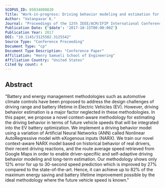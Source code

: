 ```yaml
---
SCOPUS_ID: 85034808820
Title: "Work-in-progress: Driving behavior modeling and estimation for batery optimization in electric vehicles"
Author: "Vatanpavar K."
Journal: "Proceedings of the 12th IEEE/ACM/IFIP International Conference on Hardware/Software Codesign and System Synthesis Companion, CODES 2017"
Publication Date: {'$date': '2017-10-15T00:00:00Z'}
Publication Year: 2017
DOI: "10.1145/3125502.3125542"
Source Type: "Conference Proceeding"
Document Type: "cp"
Document Type Description: "Conference Paper"
Affiliation: "Henry Samueli School of Engineering"
Affiliation Country: "United States"
Cited by count: 4
---
```


## Abstract
"Battery and energy management methodologies such as automotive climate controls have been proposed to address the design challenges of driving range and battery lifetime in Electric Vehicles (EV). However, driving behavior estimation is a major factor neglected in these methodologies. In this paper, we propose a novel context-aware methodology for estimating the driving behavior in terms of future vehicle speeds that will be integrated into the EV battery optimization. We implement a driving behavior model using a variation of Artificial Neural Networks (ANN) called Nonlinear AutoRegressive model with eXogenous inputs (NARX). We train our novel context-aware NARX model based on historical behavior of real drivers, their recent driving reactions, and the route average speed retrieved from Google Maps in order to enable driver-specifiic and self-adaptive driving behavior modeling and long-term estimation. Our methodology shows only 12% error for up to 30-second speed prediction which is improved by 27% compared to the state-of-the-art. Hence, it can achieve up to 82% of the maximum energy saving and battery lifetime improvement possible by the ideal methodology where the future vehicle speed is known."
